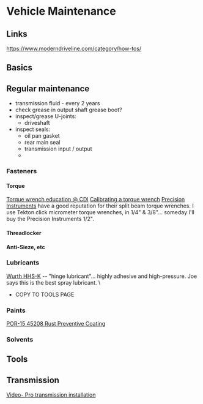 # Vehicle Maintenance

## Links

https://www.moderndriveline.com/category/how-tos/

## Basics

## Regular maintenance

  - transmission fluid - every 2 years
  - check grease in output shaft grease boot?
  - inspect/grease U-joints:
    - driveshaft
  - inspect seals:
    - oil pan gasket
    - rear main seal
    - transmission input / output
    - 
### Fasteners
  
#### Torque
  
[Torque wrench education @ CDI](http://www.cditorque.com/education.html)
[Calibrating a torque wrench](http://www.instructables.com/id/Fixing-and-Calibrating-a-Clicky-style-Torque-Wrenc)
[Precision Instruments](http://www.torqwrench.com/) have a good reputation for their split beam torque wrenches.
I use Tekton click micrometer torque wrenches, in 1/4" & 3/8"... someday I'll buy the Precision Instruments 1/2".

#### Threadlocker

#### Anti-Sieze, etc

### Lubricants

[Wurth HHS-K](https://www.wurthusa.com/Chemical-Product/Lubricants/Specialty-Lubricants/HHS-K-hinge-lubricant-aerosol-can-500-mL/p/0893106050) -- "hinge lubricant"... highly adhesive and high-pressure. Joe says this is the best spray lubricant. \
  - COPY TO TOOLS PAGE

### Paints

[POR-15 45208 Rust Preventive Coating](https://www.amazon.com/dp/B00J6DIEIW)

### Solvents

## Tools

## Transmission

[Video- Pro transmission installation](https://www.youtube.com/watch?v=rH4Z-sCo9mk)